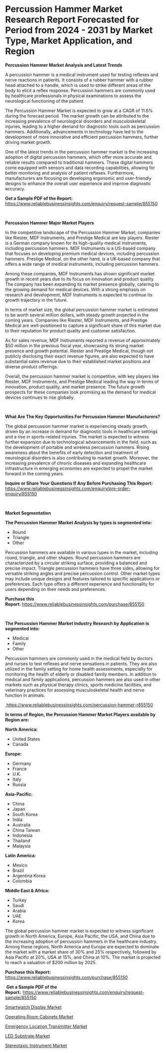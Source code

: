 <p><h1>Percussion Hammer Market Research Report Forecasted for Period from 2024 -  2031 by Market Type, Market Application, and Region</h1></p><p><strong>Percussion Hammer Market Analysis and Latest Trends</strong></p>
<p><p>A percussion hammer is a medical instrument used for testing reflexes and nerve reactions in patients. It consists of a rubber hammer with a rubber head attached to a handle, which is used to strike different areas of the body to elicit a reflex response. Percussion hammers are commonly used by healthcare professionals in physical examinations to assess the neurological functioning of the patient.</p><p>The Percussion Hammer Market is expected to grow at a CAGR of 11.6% during the forecast period. The market growth can be attributed to the increasing prevalence of neurological disorders and musculoskeletal injuries, leading to a higher demand for diagnostic tools such as percussion hammers. Additionally, advancements in technology have led to the development of more innovative and efficient percussion hammers, further driving market growth.</p><p>One of the latest trends in the percussion hammer market is the increasing adoption of digital percussion hammers, which offer more accurate and reliable results compared to traditional hammers. These digital hammers come equipped with sensors and data recording capabilities, allowing for better monitoring and analysis of patient reflexes. Furthermore, manufacturers are focusing on developing ergonomic and user-friendly designs to enhance the overall user experience and improve diagnostic accuracy.</p></p>
<p><strong>Get a Sample PDF of the Report:&nbsp;</strong> <a href="https://www.reliablebusinessinsights.com/enquiry/request-sample/855150">https://www.reliablebusinessinsights.com/enquiry/request-sample/855150</a></p>
<p>&nbsp;</p>
<p><strong>Percussion Hammer Major Market Players</strong></p>
<p><p>In the competitive landscape of the Percussion Hammer Market, companies like Riester, MDF Instruments, and Prestige Medical are key players. Riester is a German company known for its high-quality medical instruments, including percussion hammers. MDF Instruments is a US-based company that focuses on developing premium medical devices, including percussion hammers. Prestige Medical, on the other hand, is a UK-based company that offers a wide range of medical instruments, including percussion hammers.</p><p>Among these companies, MDF Instruments has shown significant market growth in recent years due to its focus on innovation and product quality. The company has been expanding its market presence globally, catering to the growing demand for medical devices. With a strong emphasis on research and development, MDF Instruments is expected to continue its growth trajectory in the future.</p><p>In terms of market size, the global percussion hammer market is estimated to be worth several million dollars, with steady growth projected in the coming years. Companies like Riester, MDF Instruments, and Prestige Medical are well-positioned to capture a significant share of this market due to their reputation for product quality and customer satisfaction.</p><p>As for sales revenue, MDF Instruments reported a revenue of approximately $50 million in the previous fiscal year, showcasing its strong market presence and growth potential. Riester and Prestige Medical, though not publicly disclosing their exact revenue figures, are also expected to have substantial sales revenue due to their established market positions and diverse product offerings.</p><p>Overall, the percussion hammer market is competitive, with key players like Riester, MDF Instruments, and Prestige Medical leading the way in terms of innovation, product quality, and market presence. The future growth prospects for these companies look promising as the demand for medical devices continues to rise globally.</p></p>
<p>&nbsp;</p>
<p><strong>What Are The Key Opportunities For Percussion Hammer Manufacturers?</strong></p>
<p><p>The global percussion hammer market is experiencing steady growth, driven by an increase in demand for diagnostic tools in healthcare settings and a rise in sports-related injuries. The market is expected to witness further expansion due to technological advancements in the field, such as the development of portable and wireless percussion hammers. Rising awareness about the benefits of early detection and treatment of neurological disorders is also contributing to market growth. Moreover, the increasing prevalence of chronic diseases and expanding healthcare infrastructure in emerging economies are expected to propel the market forward in the coming years.</p></p>
<p><strong>Inquire or Share Your Questions If Any Before Purchasing This Report:</strong> <a href="https://www.reliablebusinessinsights.com/enquiry/pre-order-enquiry/855150">https://www.reliablebusinessinsights.com/enquiry/pre-order-enquiry/855150</a></p>
<p>&nbsp;</p>
<p><strong>Market Segmentation</strong></p>
<p><strong>The Percussion Hammer Market Analysis by types is segmented into:</strong></p>
<p><ul><li>Round</li><li>Triangle</li><li>Other</li></ul></p>
<p><p>Percussion hammers are available in various types in the market, including round, triangle, and other shapes. Round percussion hammers are characterized by a circular striking surface, providing a balanced and precise impact. Triangle percussion hammers have three sides, allowing for versatile striking angles and precise percussion control. Other market types may include unique designs and features tailored to specific applications or preferences. Each type offers a different experience and functionality for users depending on their needs and preferences.</p></p>
<p><strong>Purchase this Report:&nbsp;</strong><a href="https://www.reliablebusinessinsights.com/purchase/855150">https://www.reliablebusinessinsights.com/purchase/855150</a></p>
<p>&nbsp;</p>
<p><strong>The Percussion Hammer Market Industry Research by Application is segmented into:</strong></p>
<p><ul><li>Medical</li><li>Family</li><li>Other</li></ul></p>
<p><p>Percussion hammers are commonly used in the medical field by doctors and nurses to test reflexes and nerve sensations in patients. They are also utilized in the family setting for home health assessments, especially for monitoring the health of elderly or disabled family members. In addition to medical and family applications, percussion hammers are also used in other markets such as physical therapy clinics, sports medicine facilities, and veterinary practices for assessing musculoskeletal health and nerve function in animals.</p></p>
<p><a href="https://www.reliablebusinessinsights.com/percussion-hammer-r855150">&nbsp;https://www.reliablebusinessinsights.com/percussion-hammer-r855150</a></p>
<p><strong>In terms of Region, the Percussion Hammer Market Players available by Region are:</strong></p>
<p>
    <p> <strong> North America: </strong>
        <ul>
            <li>United States</li>
            <li>Canada</li>
        </ul>
        </p> 
    <p> <strong> Europe: </strong>
        <ul>
            <li>Germany</li>
            <li>France</li>
            <li>U.K.</li>
            <li>Italy</li>
            <li>Russia</li>
        </ul>
        </p> 
    <p> <strong> Asia-Pacific: </strong>
        <ul>
            <li>China</li>
            <li>Japan</li>
            <li>South Korea</li>
            <li>India</li>
            <li>Australia</li>
            <li>China Taiwan</li>
            <li>Indonesia</li>
            <li>Thailand</li>
            <li>Malaysia</li>
        </ul>
        </p> 
    <p> <strong> Latin America: </strong>
        <ul>
            <li>Mexico</li>
            <li>Brazil</li>
            <li>Argentina Korea</li>
            <li>Colombia</li>
        </ul>
        </p> 
    <p> <strong> Middle East & Africa: </strong>
        <ul>
            <li>Turkey</li>
            <li>Saudi</li>
            <li>Arabia</li>
            <li>UAE</li>
            <li>Korea</li>
        </ul>
    </p>
    </p>
<p><p>The global percussion hammer market is expected to witness significant growth in North America, Europe, Asia Pacific, the USA, and China due to the increasing adoption of percussion hammers in the healthcare industry. Among these regions, North America and Europe are expected to dominate the market with a market share of 30% and 25% respectively, followed by Asia Pacific at 20%, USA at 15%, and China at 10%. The market is projected to reach a valuation of $200 million by 2025.</p></p>
<p><strong>Purchase this Report: </strong><a href="https://www.reliablebusinessinsights.com/purchase/855150">https://www.reliablebusinessinsights.com/purchase/855150</a></p>
<p>&nbsp;<strong>Get a Sample PDF of the Report:&nbsp;&nbsp;</strong><a href="https://www.reliablebusinessinsights.com/enquiry/request-sample/855150">https://www.reliablebusinessinsights.com/enquiry/request-sample/855150</a></p>
<p><strong></strong></p>
<p><p><a href="https://medium.com/@eliasman59/insights-into-the-smartwatch-display-industry-market-financial-status-market-size-and-revenue-a4302f37ede9">Smartwatch Display Market</a></p><p><a href="https://github.com/btwcqfvq34/Market-Research-Report-List-2/blob/main/operating-room-cabinets-market.md">Operating Room Cabinets Market</a></p><p><a href="https://medium.com/@cristinaschiller2022/global-emergency-location-transmitter-market-status-2024-2031-and-forecast-by-region-product-b6ea296023be">Emergency Location Transmitter Market</a></p><p><a href="https://medium.com/@daveblock12/led-substrate-market-research-report-market-forecast-and-growth-prospects-with-a-steady-cagr-of-10-9466960582ab">LED Substrate Market</a></p><p><a href="https://github.com/nicoletavirag/Market-Research-Report-List-4/blob/main/stereotaxic-instrument-market.md">Stereotaxic Instrument Market</a></p></p>
